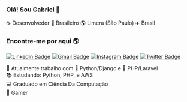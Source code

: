 ### Olá! Sou Gabriel :metal:

:coffee: Desenvolvedor 🏡 Brasileiro 🌎 Limera (São Paulo) ✈️ Brasil

### Encontre-me por aqui 🌎

[![Linkedin Badge](https://img.shields.io/badge/-Linkedin-blue?style=flat-square&logo=Linkedin&logoColor=white&link=https://www.linkedin.com/in/gabriel-dionizio-pereira-58090a127)](https://www.linkedin.com/in/gabriel-dionizio-pereira-58090a127)
[![Gmail Badge](https://img.shields.io/badge/-dionizio.0808@gmail.com-c14438?style=flat-square&logo=Gmail&logoColor=white&link=mailto:dionizio.0808@gmail.com)](mailto:dionizio.0808@gmail.com)
[![Instagram Badge](https://img.shields.io/badge/-gabrieldionizioo-blue?style=flat-square&logo=Instagram&logoColor=white&link=https://www.instagram.com/gabrieldionizioo/)](https://www.instagram.com/gabrieldionizioo/?hl=pt-br)
[![Twitter Badge](https://img.shields.io/badge/-dionizio08-blue?style=flat-square&logo=Twitter&logoColor=white&link=https://twitter.com/dionizio08)](https://twitter.com/dionizio08)


:construction_worker: Atualmente trabalho com :snake: Python/Django e :elephant: PHP/Laravel<br>
📚 Estudando: Python, PHP, e AWS<br>
:computer: Graduado em Ciência Da Computação<br>
:space_invader: Gamer<br>
</samp>
